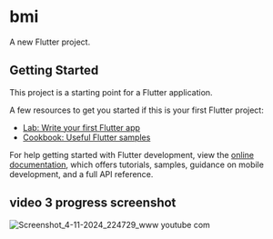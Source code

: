 # bmi

A new Flutter project.

## Getting Started

This project is a starting point for a Flutter application.

A few resources to get you started if this is your first Flutter project:

- [Lab: Write your first Flutter app](https://docs.flutter.dev/get-started/codelab)
- [Cookbook: Useful Flutter samples](https://docs.flutter.dev/cookbook)

For help getting started with Flutter development, view the
[online documentation](https://docs.flutter.dev/), which offers tutorials,
samples, guidance on mobile development, and a full API reference.


## video 3 progress screenshot
![Screenshot_4-11-2024_224729_www youtube com](https://github.com/user-attachments/assets/ae4b3109-58b7-4dd3-b4eb-a4bd4c2a4575)
